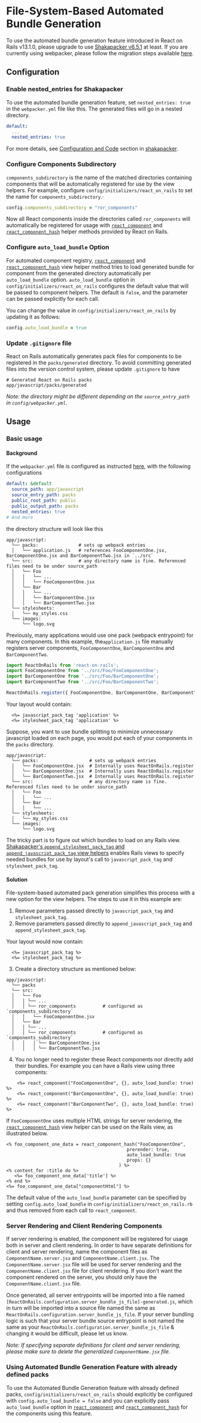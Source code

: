 # File-System-Based Automated Bundle Generation

To use the automated bundle generation feature introduced in React on Rails v13.1.0, please upgrade to use [Shakapacker v6.5.1](https://github.com/shakacode/shakapacker/tree/v6.5.1) at least. If you are currently using webpacker, please follow the migration steps available [here](https://github.com/shakacode/shakapacker/blob/master/docs/v6_upgrade.md).

## Configuration

### Enable nested_entries for Shakapacker
To use the automated bundle generation feature, set `nested_entries: true` in the `webpacker.yml` file like this.
The generated files will go in a nested directory.

```yml
default:
  ...
  nested_entries: true
```

For more details, see [Configuration and Code](https://github.com/shakacode/shakapacker#configuration-and-code) section in [shakapacker](https://github.com/shakacode/shakapacker/).

### Configure Components Subdirectory
`components_subdirectory`  is the name of the matched directories containing components that will be automatically registered for use by the view helpers.
For example, configure `config/initializers/react_on_rails` to set the name for `components_subdirectory`.·

```rb
config.components_subdirectory = "ror_components"
```

Now all React components inside the directories called `ror_components` will automatically be registered for usage with [`react_component`](https://www.shakacode.com/react-on-rails/docs/api/view-helpers-api/#react_component) and [`react_component_hash`](https://www.shakacode.com/react-on-rails/docs/api/view-helpers-api/#react_component_hash) helper methods provided by React on Rails.

### Configure `auto_load_bundle` Option

For automated component registry, [`react_component`](https://www.shakacode.com/react-on-rails/docs/api/view-helpers-api/#react_component) and [`react_component_hash`](https://www.shakacode.com/react-on-rails/docs/api/view-helpers-api/#react_component_hash) view helper method tries to load generated bundle for component from the generated directory automatically per `auto_load_bundle` option. `auto_load_bundle` option in `config/initializers/react_on_rails` configures the default value that will be passed to component helpers. The default is `false`, and the parameter can be passed explicitly for each call.

You can change the value in `config/initializers/react_on_rails` by updating it as follows:

```rb
config.auto_load_bundle = true
```

### Update `.gitignore` file
React on Rails automatically generates pack files for components to be registered in the `packs/generated` directory. To avoid committing generated files into the version control system, please update `.gitignore` to have

```gitignore
# Generated React on Rails packs
app/javascript/packs/generated
```

*Note: the directory might be different depending on the `source_entry_path` in `config/webpacker.yml`.*

## Usage

### Basic usage

#### Background
If the `webpacker.yml` file is configured as instructed [here](https://github.com/shakacode/shakapacker#configuration-and-code), with the following configurations

```yml
default: &default
  source_path: app/javascript
  source_entry_path: packs
  public_root_path: public
  public_output_path: packs
  nested_entries: true
# And more
```

the directory structure will look like this

```
app/javascript:
  └── packs:               # sets up webpack entries
  │   └── application.js   # references FooComponentOne.jsx, BarComponentOne.jsx and BarComponentTwo.jsx in `../src`
  └── src:                 # any directory name is fine. Referenced files need to be under source_path
  │   └── Foo
  │   │   └── ...
  │   │   └── FooComponentOne.jsx
  │   └── Bar
  │   │   └── ...
  │   │   └── BarComponentOne.jsx
  │   │   └── BarComponentTwo.jsx
  └── stylesheets:
  │   └── my_styles.css
  └── images:
      └── logo.svg
```

Previously, many applications would use one pack (webpack entrypoint) for many components. In this example, the`application.js` file manually registers server components, `FooComponentOne`, `BarComponentOne` and `BarComponentTwo`.

```jsx
import ReactOnRails from 'react-on-rails';
import FooComponentOne from '../src/Foo/FooComponentOne';
import BarComponentOne from '../src/Foo/BarComponentOne';
import BarComponentTwo from '../src/Foo/BarComponentTwo';

ReactOnRails.register({ FooComponentOne, BarComponentOne, BarComponentTwo });
```

Your layout would contain:

```erb
  <%= javascript_pack_tag 'application' %>
  <%= stylesheet_pack_tag 'application' %>
```

Suppose, you want to use bundle splitting to minimize unnecessary javascript loaded on each page, you would put each of your components in the `packs` directory.

```
app/javascript:
  └── packs:                   # sets up webpack entries
  │   └── FooComponentOne.jsx  # Internally uses ReactOnRails.register
  │   └── BarComponentOne.jsx  # Internally uses ReactOnRails.register
  │   └── BarComponentTwo.jsx  # Internally uses ReactOnRails.register
  └── src:                     # any directory name is fine. Referenced files need to be under source_path
  │   └── Foo
  │   │   └── ...
  │   └── Bar
  │   │   └── ...
  └── stylesheets:
  │   └── my_styles.css
  └── images:
      └── logo.svg
```

The tricky part is to figure out which bundles to load on any Rails view. [Shakapacker's `append_stylesheet_pack_tag` and `append_javascript_pack_tag` view helpers](https://github.com/shakacode/shakapacker#view-helper-append_javascript_pack_tag-and-append_stylesheet_pack_tag) enables Rails views to specify needed bundles for use by layout's call to `javascript_pack_tag` and `stylesheet_pack_tag`.

#### Solution

File-system-based automated pack generation simplifies this process with a new option for the view helpers. The steps to use it in this example are:

1. Remove parameters passed directly to `javascript_pack_tag` and `stylesheet_pack_tag`.
2. Remove parameters passed directly to `append_javascript_pack_tag` and `append_stylesheet_pack_tag`.

Your layout would now contain:

```erb
  <%= javascript_pack_tag %>
  <%= stylesheet_pack_tag %>
```

3. Create a directory structure as mentioned below:

```
app/javascript:
  └── packs
  └── src:
  │   └── Foo
  │   │ └── ...
  │   │ └── ror_components          # configured as `components_subdirectory`
  │   │   └── FooComponentOne.jsx
  │   └── Bar
  │   │ └── ...
  │   │ └── ror_components          # configured as `components_subdirectory`
  │   │   │ └── BarComponentOne.jsx
  │   │   │ └── BarComponentTwo.jsx
```

4. You no longer need to register these React components nor directly add their bundles. For example you can have a Rails view using three components:

```erb
    <%= react_component("FooComponentOne", {}, auto_load_bundle: true) %>
    <%= react_component("BarComponentOne", {}, auto_load_bundle: true) %>
    <%= react_component("BarComponentTwo", {}, auto_load_bundle: true) %>
```

If `FooComponentOne` uses multiple HTML strings for server rendering, the [`react_component_hash`](https://www.shakacode.com/react-on-rails/docs/api/view-helpers-api/#react_component_hash) view helper can be used on the Rails view, as illustrated below.

```erb
<% foo_component_one_data = react_component_hash("FooComponentOne",
                                             prerender: true,
                                             auto_load_bundle: true
                                             props: {}
                                          ) %>
<% content_for :title do %>
   <%= foo_component_one_data['title'] %>
<% end %>
<%= foo_component_one_data["componentHtml"] %>
```

The default value of the `auto_load_bundle` parameter can be specified by setting `config.auto_load_bundle` in `config/initializers/react_on_rails.rb` and thus removed from each call to `react_component`.

### Server Rendering and Client Rendering Components

If server rendering is enabled, the component will be registered for usage both in server and client rendering. In order to have separate definitions for client and server rendering, name the component files as `ComponentName.server.jsx` and `ComponentName.client.jsx`. The `ComponentName.server.jsx` file will be used for server rendering and the `ComponentName.client.jsx` file for client rendering. If you don't want the component rendered on the server, you should only have the `ComponentName.client.jsx` file.

Once generated, all server entrypoints will be imported into a file named `[ReactOnRails.configuration.server_bundle_js_file]-generated.js`, which in turn will be imported into a source file named the same as `ReactOnRails.configuration.server_bundle_js_file`. If your server bundling logic is such that your server bundle source entrypoint is not named the same as your `ReactOnRails.configuration.server_bundle_js_file` & changing it would be difficult, please let us know.

*Note: If specifying separate definitions for client and server rendering, please make sure to delete the generalized `ComponentName.jsx` file.*

### Using Automated Bundle Generation Feature with already defined packs

To use the Automated Bundle Generation feature with already defined packs, `config/initializers/react_on_rails` should explicitly be configured with `config.auto_load_bundle = false` and you can explicitly pass `auto_load_bundle` option in [`react_component`](https://www.shakacode.com/react-on-rails/docs/api/view-helpers-api/#react_component) and  [`react_component_hash`](https://www.shakacode.com/react-on-rails/docs/api/view-helpers-api/#react_component_hash) for the components using this feature.


